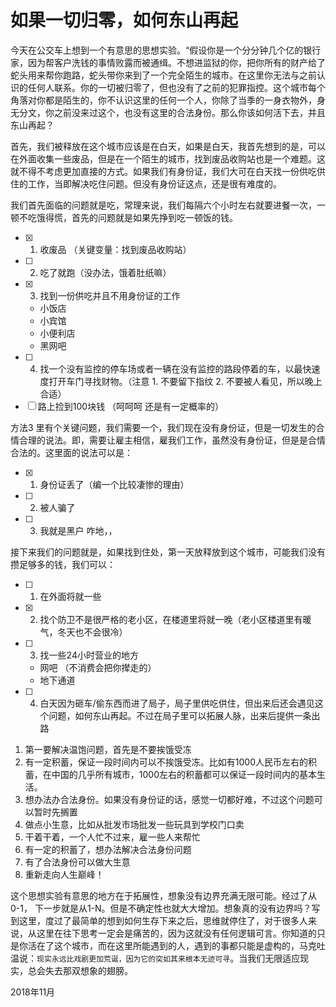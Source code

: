 # 如果一切归零，如何东山再起

今天在公交车上想到一个有意思的思想实验。“假设你是一个分分钟几个亿的银行家，因为帮客户洗钱的事情败露而被通缉。不想进监狱的你，把你所有的财产给了蛇头用来帮你跑路，蛇头带你来到了一个完全陌生的城市。在这里你无法与之前认识的任何人联系。你的一切被归零了，但也没有了之前的犯罪指控。这个城市每个角落对你都是陌生的，你不认识这里的任何一个人，你除了当季的一身衣物外，身无分文，你之前没来过这个，也没有这里的合法身份。那么你该如何活下去，并且东山再起？

首先，我们被释放在这个城市应该是在白天，如果是白天，我首先想到的是，可以在外面收集一些废品，但是在一个陌生的城市，找到废品收购站也是一个难题。这就不得不考虑更加直接的方式。如果我们有身份证，我们大可在白天找一份供吃供住的工作，当即解决吃住问题。但没有身份证这点，还是很有难度的。

我们首先面临的问题就是吃，常理来说，我们每隔六个小时左右就要进餐一次，一顿不吃饿得慌，首先的问题就是如果先挣到吃一顿饭的钱。

- [x] 1. 收废品 （关键变量：找到废品收购站）
- [ ] 2. 吃了就跑（没办法，饿着肚纸嘛）
- [x] 3. 找到一份供吃并且不用身份证的工作
    - 小饭店
    - 小宾馆
    - 小便利店
    - 黑网吧
- [ ] 4. 找一个没有监控的停车场或者一辆在没有监控的路段停着的车，以最快速度打开车门寻找财物。（注意 1. 不要留下指纹 2. 不要被人看见，所以晚上合适）
- [ ] 路上捡到100块钱 （呵呵呵 还是有一定概率的）

方法3 里有个关键问题，我们需要一个，我们现在没有身份证，但是一切发生的合情合理的说法。即，需要让雇主相信，雇我们工作，虽然没有身份证，但是是合情合法的。这里面的说法可以是：

- [x] 1. 身份证丢了（编一个比较凄惨的理由）
- [ ] 2. 被人骗了
- [ ] 3. 我就是黑户 咋地，，

接下来我们的问题就是，如果找到住处，第一天放释放到这个城市，可能我们没有攒足够多的钱，我们可以：

- [ ] 1. 在外面将就一些
- [x] 2. 找个防卫不是很严格的老小区，在楼道里将就一晚（老小区楼道里有暖气，冬天也不会很冷）
- [ ] 3. 找一些24小时营业的地方
    - 网吧 （不消费会把你撵走的）
    - 地下通道
- [ ] 4. 白天因为砸车/偷东西而进了局子，局子里供吃供住，但出来后还会遇见这个问题，如何东山再起。不过在局子里可以拓展人脉，出来后提供一条出路

1. 第一要解决温饱问题，首先是不要挨饿受冻
2. 有一定积蓄，保证一段时间内可以不挨饿受冻。比如有1000人民币左右的积蓄，在中国的几乎所有城市，1000左右的积蓄都可以保证一段时间内的基本生活。
3. 想办法办合法身份。如果没有身份证的话，感觉一切都好难，不过这个问题可以暂时先搁置
4. 做点小生意，比如从批发市场批发一些玩具到学校门口卖
5. 干着干着，一个人忙不过来，雇一些人来帮忙
6. 有一定的积蓄了，想办法解决合法身份问题
7. 有了合法身份可以做大生意
8. 重新走向人生巅峰！

这个思想实验有意思的地方在于拓展性，想象没有边界充满无限可能。经过了从0-1， 下一步就是从1-N。但是不确定性也就大大增加。想象真的没有边界吗？写到这里，度过了最简单的想到如何生存下来之后，思维就停住了，对于很多人来说，从这里在往下思考一定会是痛苦的，因为这就没有任何逻辑可言。你知道的只是你活在了这个城市，而在这里所能遇到的人，遇到的事都只能是虚构的，马克吐温说：`现实永远比戏剧更加荒诞，因为它的突如其来根本无迹可寻`。当我们无限适应现实，总会失去那双想象的翅膀。

2018年11月
